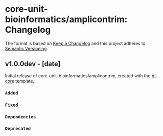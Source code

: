# core-unit-bioinformatics/amplicontrim: Changelog

The format is based on [Keep a Changelog](https://keepachangelog.com/en/1.0.0/)
and this project adheres to [Semantic Versioning](https://semver.org/spec/v2.0.0.html).

## v1.0.0dev - [date]

Initial release of core-unit-bioinformatics/amplicontrim, created with the [nf-core](https://nf-co.re/) template.

### `Added`

### `Fixed`

### `Dependencies`

### `Deprecated`
